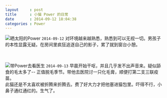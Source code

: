 ```yaml
---
layout     : post
title      : 小猫 Power 的日常  
date       : 2014-09-12 18:04:38
categories : Power
---
```


![晒太阳的Power]({{site.url}}/img/power_on_the_window.jpg)
<code>2014-09-12</code> 对环境越来越熟悉，熟悉到可以无视一切。男孩子的本性显露无疑。在房间里疯狂追逐自己的影子，累了就到窗台小憩。
<br /><br /><br />    

![带Power去看医生]({{site.url}}/img/see_doctor.jpg)
<code>2014-09-13</code> 早晨开始干呕，并且几乎发不出声音来。疑似舔食的毛太多了-- 正值脱毛季节。带他去医院讨一只化毛膏，顺便打第二支三联疫苗。    
此猫还是不太喜欢被折腾来折腾去。费了好大力才把他塞进猫包里。吓得不行，小鼻子通红通红的。生气了。




